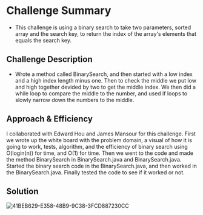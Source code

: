 # Challenge Summary
<!-- Short summary or background information -->
* This challenge is using a binary search to take two parameters, sorted array and the search key, to return the index of the array's elements that equals the search key.
## Challenge Description
<!-- Description of the challenge -->
* Wrote a method called BinarySearch, and then started with a low index and a high index length minus one. Then to check the middle we put low and high together devided by two to get the middle index. We then did a while loop to compare the middle to the number, and used if loops to slowly narrow down the numbers to the middle.

## Approach & Efficiency
<!-- What approach did you take? Why? What is the Big O space/time for this approach? -->
I collaborated with Edward Hou and James Mansour for this challenge. First we wrote up the white board with the problem domain, a visual of how it is going to work, tests, algorithm, and the efficiency of binary search using O(login(n)) for time, and O(1) for time. Then we went to the code and made the method BinarySearch in BinarySearch.java and BinarySearch.java. Started the binary search code in the BinarySearch.java, and then worked in the BinarySearch.java. Finally tested the code to see if it worked or not.

## Solution
<!-- Embedded whiteboard image -->
![41BEB629-E358-48B9-9C38-3FCD887230CC](https://user-images.githubusercontent.com/65562053/112492184-49c3f580-8d3e-11eb-8721-46f4aa202c43.jpeg)